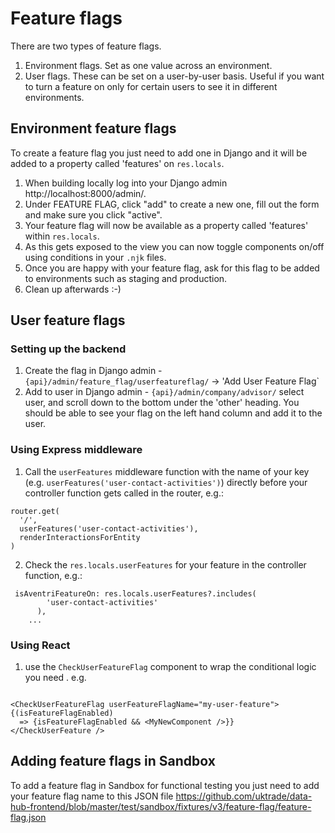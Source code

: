 # Feature flags

There are two types of feature flags.
1. Environment flags. Set as one value across an environment. 
1. User flags. These can be set on a user-by-user basis. Useful if you want to turn a feature on only for certain users to see it in different environments. 


## Environment feature flags

To create a feature flag you just need to add one in Django and it will be added to a property called 'features' on `res.locals`.

1. When building locally log into your Django admin http://localhost:8000/admin/.
2. Under FEATURE FLAG, click "add" to create a new one, fill out the form and make sure you click "active".
3. Your feature flag will now be available as a property called 'features' within `res.locals`.
4. As this gets exposed to the view you can now toggle components on/off using conditions in your `.njk` files.
5. Once you are happy with your feature flag, ask for this flag to be added to environments such as staging and production.
6. Clean up afterwards :-)  

## User feature flags

### Setting up the backend

1. Create the flag in Django admin - `{api}/admin/feature_flag/userfeatureflag/` -> 'Add User Feature Flag`
2. Add to user in Django admin - `{api}/admin/company/advisor/` select user, and scroll down to the bottom under the 'other' heading. You should be able to see your flag on the left hand column and add it to the user.

### Using Express middleware
1. Call the `userFeatures` middleware function with the name of your key (e.g. `userFeatures('user-contact-activities')`) directly before your controller function gets called in the router, e.g.:

```
router.get(
  '/',
  userFeatures('user-contact-activities'),
  renderInteractionsForEntity
)
```

2. Check the `res.locals.userFeatures` for your feature in the controller function, e.g.:

```
 isAventriFeatureOn: res.locals.userFeatures?.includes(
        'user-contact-activities'
      ),
    ...
```

### Using React

1. use the `CheckUserFeatureFlag` component to wrap the conditional logic you need . e.g.

```

<CheckUserFeatureFlag userFeatureFlagName="my-user-feature">
{(isFeatureFlagEnabled) 
  => {isFeatureFlagEnabled && <MyNewComponent />}} 
</CheckUserFeature />

```

## Adding feature flags in Sandbox

To add a feature flag in Sandbox for functional testing you just need to add your feature flag name to this JSON file https://github.com/uktrade/data-hub-frontend/blob/master/test/sandbox/fixtures/v3/feature-flag/feature-flag.json
